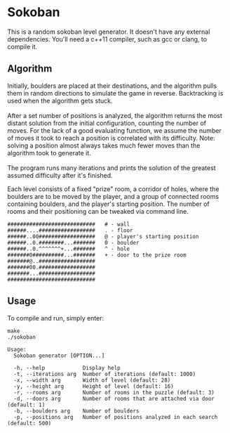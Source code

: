 # Sokoban
This is a random sokoban level generator. It doesn't have any external dependencies. You'll need a c++11 compiler, such as gcc or clang, to compile it.

## Algorithm

Initially, boulders are placed at their destinations, and the algorithm pulls them in random directions to simulate the game in reverse.
Backtracking is used when the algorithm gets stuck.<br><br>
After a set number of positions is analyzed, the algorithm returns the most distant solution from the initial configuration, counting the number of moves.
For the lack of a good evaluating function, we assume the number of moves it took to reach a position is correlated with its difficulty. Note: solving a position almost always takes much fewer moves than the algorithm took to generate it.<br><br>
The program runs many iterations and prints the solution of the greatest assumed difficulty after it's finished.

Each level consists of a fixed "prize" room, a corridor of holes, where the boulders are to be moved by the player, and a group of connected rooms containing boulders, and the player's starting position. The number of rooms and their positioning can be tweaked via command line.

```
############################   # - wall
######....##################   . - floor
######..00##################   @ - player's starting position
######..0.########...#######   0 - boulder
######..0.^^^^^^^+...#######   ^ - hole
#######0##########...#######   + - door to the prize room
#######@..##################
#######00.##################
#######...##################
############################
```
## Usage

To compile and run, simply enter:
```
make
./sokoban
```
```
Usage:
  Sokoban generator [OPTION...]

  -h, --help            Display help
  -t, --iterations arg  Number of iterations (default: 1000)
  -x, --width arg       Width of level (default: 28)
  -y, --height arg      Height of level (default: 16)
  -r, --rooms arg       Number of rooms in the puzzle (default: 3)
  -d, --doors arg       Number of rooms that are attached via door (default: 1)
  -b, --boulders arg    Number of boulders
  -p, --positions arg   Number of positions analyzed in each search (default: 500)

```
